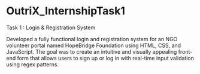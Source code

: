 # OutriX_InternshipTask1
Task 1 : Login & Registration System

Developed a fully functional login and registration system for an NGO volunteer portal named HopeBridge Foundation using HTML, CSS, and JavaScript. The goal was to create an intuitive and visually appealing front-end form that allows users to sign up or log in with real-time input validation using regex patterns.
